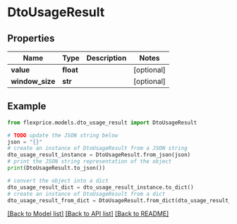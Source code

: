 # DtoUsageResult


## Properties

Name | Type | Description | Notes
------------ | ------------- | ------------- | -------------
**value** | **float** |  | [optional] 
**window_size** | **str** |  | [optional] 

## Example

```python
from flexprice.models.dto_usage_result import DtoUsageResult

# TODO update the JSON string below
json = "{}"
# create an instance of DtoUsageResult from a JSON string
dto_usage_result_instance = DtoUsageResult.from_json(json)
# print the JSON string representation of the object
print(DtoUsageResult.to_json())

# convert the object into a dict
dto_usage_result_dict = dto_usage_result_instance.to_dict()
# create an instance of DtoUsageResult from a dict
dto_usage_result_from_dict = DtoUsageResult.from_dict(dto_usage_result_dict)
```
[[Back to Model list]](../README.md#documentation-for-models) [[Back to API list]](../README.md#documentation-for-api-endpoints) [[Back to README]](../README.md)


